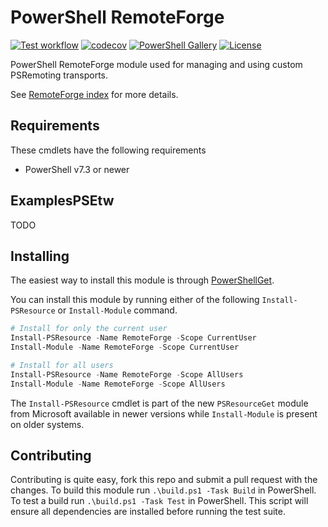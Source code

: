 # PowerShell RemoteForge

[![Test workflow](https://github.com/jborean93/RemoteForge/workflows/Test%20RemoteForge/badge.svg)](https://github.com/jborean93/RemoteForge/actions/workflows/ci.yml)
[![codecov](https://codecov.io/gh/jborean93/RemoteForge/branch/main/graph/badge.svg?token=b51IOhpLfQ)](https://codecov.io/gh/jborean93/RemoteForge)
[![PowerShell Gallery](https://img.shields.io/powershellgallery/dt/RemoteForge.svg)](https://www.powershellgallery.com/packages/RemoteForge)
[![License](https://img.shields.io/badge/license-MIT-blue.svg)](https://github.com/jborean93/RemoteForge/blob/main/LICENSE)

PowerShell RemoteForge module used for managing and using custom PSRemoting transports.

See [RemoteForge index](docs/en-US/RemoteForge.md) for more details.

## Requirements

These cmdlets have the following requirements

* PowerShell v7.3 or newer

## ExamplesPSEtw
TODO

## Installing
The easiest way to install this module is through [PowerShellGet](https://docs.microsoft.com/en-us/powershell/gallery/overview).

You can install this module by running either of the following `Install-PSResource` or `Install-Module` command.

```powershell
# Install for only the current user
Install-PSResource -Name RemoteForge -Scope CurrentUser
Install-Module -Name RemoteForge -Scope CurrentUser

# Install for all users
Install-PSResource -Name RemoteForge -Scope AllUsers
Install-Module -Name RemoteForge -Scope AllUsers
```

The `Install-PSResource` cmdlet is part of the new `PSResourceGet` module from Microsoft available in newer versions while `Install-Module` is present on older systems.

## Contributing

Contributing is quite easy, fork this repo and submit a pull request with the changes.
To build this module run `.\build.ps1 -Task Build` in PowerShell.
To test a build run `.\build.ps1 -Task Test` in PowerShell.
This script will ensure all dependencies are installed before running the test suite.
